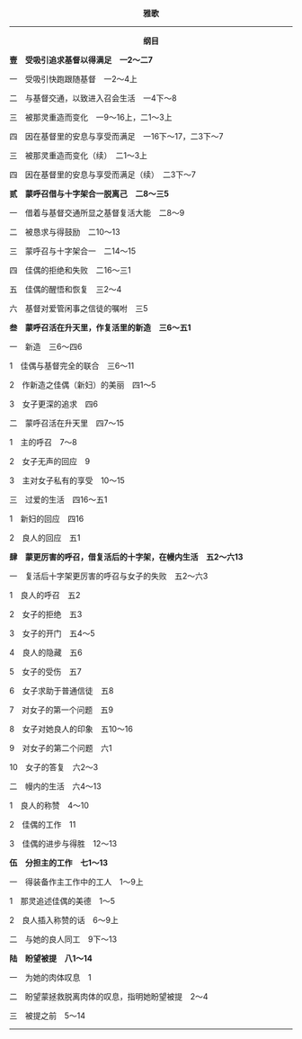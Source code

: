 <p style="text-align:center;font-weight:bold;">雅歌</p>

<hr>

<p style="text-align:center;font-weight:bold;">纲目</p>

<b>壹　受吸引追求基督以得满足　一2～二7</b>

一　受吸引快跑跟随基督　一2～4上

二　与基督交通，以致进入召会生活　一4下～8

三　被那灵重造而变化　一9～16上，二1～3上

四　因在基督里的安息与享受而满足　一16下～17，二3下～7

三　被那灵重造而变化（续）　二1～3上

四　因在基督里的安息与享受而满足（续）　二3下～7

<b>贰　蒙呼召借与十字架合一脱离己　二8～三5</b>

一　借着与基督交通所显之基督复活大能　二8～9

二　被恳求与得鼓励　二10～13

三　蒙呼召与十字架合一　二14～15

四　佳偶的拒绝和失败　二16～三1

五　佳偶的醒悟和恢复　三2～4

六　基督对爱管闲事之信徒的嘱咐　三5

<b>叁　蒙呼召活在升天里，作复活里的新造　三6～五1</b>

一　新造　三6～四6

1　佳偶与基督完全的联合　三6～11

2　作新造之佳偶（新妇）的美丽　四1～5

3　女子更深的追求　四6

二　蒙呼召活在升天里　四7～15

1　主的呼召　7～8

2　女子无声的回应　9

3　主对女子私有的享受　10～15

三　过爱的生活　四16～五1

1　新妇的回应　四16

2　良人的回应　五1

<b>肆　蒙更厉害的呼召，借复活后的十字架，在幔内生活　五2～六13</b>

一　复活后十字架更厉害的呼召与女子的失败　五2～六3

1　良人的呼召　五2

2　女子的拒绝　五3

3　女子的开门　五4～5

4　良人的隐藏　五6

5　女子的受伤　五7

6　女子求助于普通信徒　五8

7　对女子的第一个问题　五9

8　女子对她良人的印象　五10～16

9　对女子的第二个问题　六1

10　女子的答复　六2～3

二　幔内的生活　六4～13

1　良人的称赞　4～10

2　佳偶的工作　11

3　佳偶的进步与得胜　12～13

<b>伍　分担主的工作　七1～13</b>

一　得装备作主工作中的工人　1～9上

1　那灵追述佳偶的美德　1～5

2　良人插入称赞的话　6～9上

二　与她的良人同工　9下～13

<b>陆　盼望被提　八1～14</b>

一　为她的肉体叹息　1

二　盼望蒙拯救脱离肉体的叹息，指明她盼望被提　2～4

三　被提之前　5～14

<hr>


